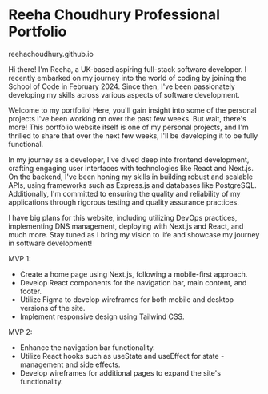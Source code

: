 
# Reeha Choudhury Professional Portfolio 

reehachoudhury.github.io

Hi there! I'm Reeha, a UK-based aspiring full-stack software developer. I recently embarked on my journey into the world of coding by joining the School of Code in February 2024. Since then, I've been passionately developing my skills across various aspects of software development.

Welcome to my portfolio! Here, you'll gain insight into some of the personal projects I've been working on over the past few weeks. But wait, there's more! This portfolio website itself is one of my personal projects, and I'm thrilled to share that over the next few weeks, I'll be developing it to be fully functional.

In my journey as a developer, I've dived deep into frontend development, crafting engaging user interfaces with technologies like React and Next.js. On the backend, I've been honing my skills in building robust and scalable APIs, using frameworks such as Express.js and databases like PostgreSQL. Additionally, I'm committed to ensuring the quality and reliability of my applications through rigorous testing and quality assurance practices.

I have big plans for this website, including utilizing DevOps practices, implementing DNS management, deploying with Next.js and React, and much more. Stay tuned as I bring my vision to life and showcase my journey in software development!

MVP 1:

 - Create a home page using Next.js, following a mobile-first approach.
 - Develop React components for the navigation bar, main content, and footer.
 - Utilize Figma to develop wireframes for both mobile and desktop versions of the site.
 - Implement responsive design using Tailwind CSS.

MVP 2:

 - Enhance the navigation bar functionality.
 - Utilize React hooks such as useState and useEffect for state  - management and side effects.
 - Develop wireframes for additional pages to expand the site's functionality. 